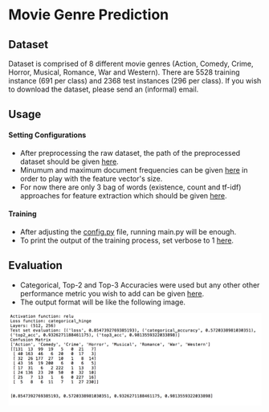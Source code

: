 # Movie Genre Prediction

## Dataset

Dataset is comprised of 8 different movie genres (Action, Comedy, Crime, Horror, Musical, Romance, War and Western). There are 5528 training instance (691 per class) and 2368 test instances (296 per class). If you wish to download the dataset, please send an (informal) email.

## Usage

#### Setting Configurations
* After preprocessing the raw dataset, the path of the preprocessed dataset should be given [here](https://github.com/ugurduzel/Movie-Genre-Prediction/blob/4e09f3bb25c7d61ad16b2dd25876ed6afeb1a925/config.py#L7).
* Minumum and maximum document frequencies can be given [here](https://github.com/ugurduzel/Movie-Genre-Prediction/blob/4e09f3bb25c7d61ad16b2dd25876ed6afeb1a925/config.py#L12) in order to play with the feature vector's size.
* For now there are only 3 bag of words (existence, count and tf-idf) approaches for feature extraction which should be given [here](https://github.com/ugurduzel/Movie-Genre-Prediction/blob/4e09f3bb25c7d61ad16b2dd25876ed6afeb1a925/config.py#L23). 
#### Training
* After adjusting the [config.py](config.py) file, running main.py will be enough. 
* To print the output of the training process, set verbose to 1 [here](https://github.com/ugurduzel/Movie-Genre-Prediction/blob/4e09f3bb25c7d61ad16b2dd25876ed6afeb1a925/ExperimentSuite.py#L52).

## Evaluation

* Categorical, Top-2 and Top-3 Accuracies were used but any other other performance metric you wish to add can be given [here](https://github.com/ugurduzel/Movie-Genre-Prediction/blob/c4f4d767c171925ddcc07cdb03cbd29ec05863be/ExperimentSuite.py#L19).
* The output format will be like the following image. 

![image](result_format.png)
